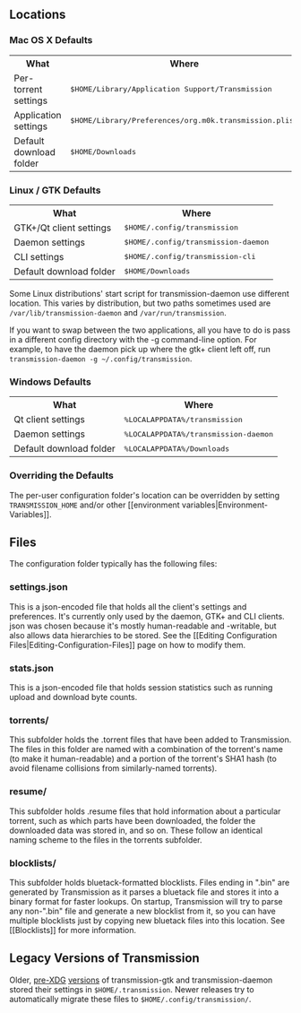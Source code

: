 ## Locations

### Mac OS X Defaults

<table>
<tr><th>What</th><th>Where</th></tr>
<tr><td>Per-torrent settings</td><td><tt>$HOME/Library/Application Support/Transmission</tt></td></tr>
<tr><td>Application settings</td><td><tt>$HOME/Library/Preferences/org.m0k.transmission.plist</tt></td></tr>
<tr><td>Default download folder</td><td><tt>$HOME/Downloads</tt></td></tr>
</table>

### Linux / GTK Defaults

<table>
<tr><th>What</th><th>Where</th></tr>
<tr><td>GTK+/Qt client settings</td><td><tt>$HOME/.config/transmission</tt></td></tr>
<tr><td>Daemon settings</td><td><tt>$HOME/.config/transmission-daemon</tt></td></tr>
<tr><td>CLI settings</td><td><tt>$HOME/.config/transmission-cli</tt></td></tr>
<tr><td>Default download folder</td><td><tt>$HOME/Downloads</tt></td></tr>
</table>

Some Linux distributions' start script for transmission-daemon use different location. This varies by distribution, but two paths sometimes used are `/var/lib/transmission-daemon` and `/var/run/transmission`.  

If you want to swap between the two applications, all you have to do is pass in a different config directory with the -g command-line option. For example, to have the daemon pick up where the gtk+ client left off, run `transmission-daemon -g ~/.config/transmission`.

### Windows Defaults

<table>
<tr><th>What</th><th>Where</th></tr>
<tr><td>Qt client settings</td><td><tt>%LOCALAPPDATA%/transmission</tt></td></tr>
<tr><td>Daemon settings</td><td><tt>%LOCALAPPDATA%/transmission-daemon</tt></td></tr>
<tr><td>Default download folder</td><td><tt>%LOCALAPPDATA%/Downloads</tt></td></tr>
</table>

### Overriding the Defaults

The per-user configuration folder's location can be overridden by setting `TRANSMISSION_HOME` and/or other [[environment variables|Environment-Variables]].

## Files

The configuration folder typically has the following files:

### settings.json

This is a json-encoded file that holds all the client's settings and preferences.  It's currently only used by the daemon, GTK+ and CLI clients.  json was chosen because it's mostly human-readable and -writable, but also allows data hierarchies to be stored. See the [[Editing Configuration Files|Editing-Configuration-Files]] page on how to modify them.

### stats.json

This is a json-encoded file that holds session statistics such as running upload and download byte counts.

### torrents/

This subfolder holds the .torrent files that have been added to Transmission.  The files in this folder are named with a combination of the torrent's name (to make it human-readable) and a portion of the torrent's SHA1 hash (to avoid filename collisions from similarly-named torrents).

### resume/

This subfolder holds .resume files that hold information about a particular torrent, such as which parts have been downloaded, the folder the downloaded data was stored in, and so on.  These follow an identical naming scheme to the files in the torrents subfolder.

### blocklists/

This subfolder holds bluetack-formatted blocklists. Files ending in ".bin" are generated by Transmission as it parses a bluetack file and stores it into a binary format for faster lookups.  On startup, Transmission will try to parse any non-".bin" file and generate a new blocklist from it, so you can have multiple blocklists just by copying new bluetack files into this location.  See [[Blocklists]] for more information.

## Legacy Versions of Transmission

Older, [pre-XDG](http://standards.freedesktop.org/basedir-spec/basedir-spec-latest.html) [versions](http://trac.transmissionbt.com/ticket/684) of transmission-gtk and transmission-daemon stored their settings in `$HOME/.transmission`.  Newer releases try to automatically migrate these files to `$HOME/.config/transmission/`.